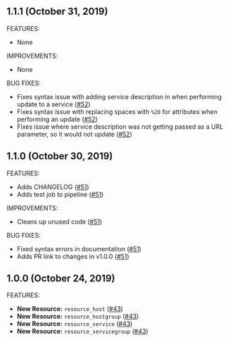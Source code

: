 ## 1.1.1 (October 31, 2019)

FEATURES:

* None

IMPROVEMENTS:

* None

BUG FIXES:

* Fixes syntax issue with adding service description in when performing update to a service ([#52](https://github.com/devopsdunkin/terraform-provider-nagios/pull/52))
* Fixes syntax issue with replacing spaces with `%20` for attributes when performing an update ([#52](https://github.com/devopsdunkin/terraform-provider-nagios/pull/52))
* Fixes issue where service description was not getting passed as a URL parameter, so it would not update ([#52](https://github.com/devopsdunkin/terraform-provider-nagios/pull/52))

## 1.1.0 (October 30, 2019)

FEATURES:

* Adds CHANGELOG ([#51](https://github.com/devopsdunkin/terraform-provider-nagios/pull/51))
* Adds test job to pipeline ([#51](https://github.com/devopsdunkin/terraform-provider-nagios/pull/51))

IMPROVEMENTS:

* Cleans up unused code ([#51](https://github.com/devopsdunkin/terraform-provider-nagios/pull/51))

BUG FIXES:

* Fixed syntax errors in documentation ([#51](https://github.com/devopsdunkin/terraform-provider-nagios/pull/51))
* Adds PR link to changes in v1.0.0 ([#51](https://github.com/devopsdunkin/terraform-provider-nagios/pull/51))

## 1.0.0 (October 24, 2019)

FEATURES:

* **New Resource:** `resource_host` ([#43](https://github.com/devopsdunkin/terraform-provider-nagios/pull/43))
* **New Resource:** `resource_hostgroup` ([#43](https://github.com/devopsdunkin/terraform-provider-nagios/pull/43))
* **New Resource:** `resource_service` ([#43](https://github.com/devopsdunkin/terraform-provider-nagios/pull/43))
* **New Resource:** `resource_servicegroup` ([#43](https://github.com/devopsdunkin/terraform-provider-nagios/pull/43))